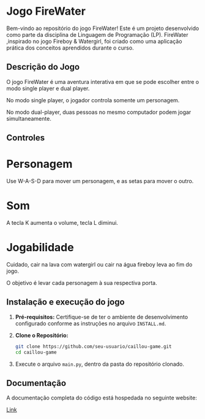 # Jogo FireWater

Bem-vindo ao repositório do jogo FireWater! Este é um projeto desenvolvido como parte da disciplina de Linguagem de Programação (LP). FireWater ,inspirado no jogo Fireboy & Watergirl, foi criado como uma aplicação prática dos conceitos aprendidos durante o curso.

## Descrição do Jogo

O jogo FireWater é uma aventura interativa em que se pode escolher entre o modo single player e dual player.

No modo single player, o jogador controla somente um personagem.

No modo dual-player, duas pessoas no mesmo computador podem jogar simultaneamente.

## Controles

# Personagem
Use W-A-S-D para mover um personagem, e as setas para mover o outro.

# Som

A tecla K aumenta o volume, tecla L diminui.

# Jogabilidade

Cuidado, cair na lava com watergirl ou cair na água fireboy leva ao fim do jogo.

O objetivo é levar cada personagem à sua respectiva porta.

## Instalação e execução do jogo

1. **Pré-requisitos:** Certifique-se de ter o ambiente de desenvolvimento configurado conforme as instruções no arquivo `INSTALL.md`.

2. **Clone o Repositório:**
   ```bash
   git clone https://github.com/seu-usuario/caillou-game.git
   cd caillou-game

3. Execute o arquivo `main.py`, dentro da pasta do repositório clonado.

## Documentação

A documentação completa do código está hospedada no seguinte website:

[Link](https://pygamefireboywatergirldoc.netlify.app)
